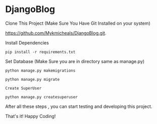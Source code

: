 # DjangoBlog

Clone This Project (Make Sure You Have Git Installed on your system)

https://github.com/Mykmicheals/DjangoBlog.git.

Install Dependencies

```pip install -r requirements.txt```

Set Database (Make Sure you are in directory same as manage.py)

```python manage.py makemigrations```

```python manage.py migrate```

```Create SuperUser```

```python manage.py createsuperuser```

After all these steps , you can start testing and developing this project.

That's it! Happy Coding!
